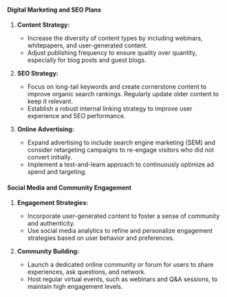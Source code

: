 #### Digital Marketing and SEO Plans

1. **Content Strategy:**

   - Increase the diversity of content types by including webinars, whitepapers, and user-generated
     content.
   - Adjust publishing frequency to ensure quality over quantity, especially for blog posts and
     guest blogs.

2. **SEO Strategy:**

   - Focus on long-tail keywords and create cornerstone content to improve organic search rankings.
     Regularly update older content to keep it relevant.
   - Establish a robust internal linking strategy to improve user experience and SEO performance.

3. **Online Advertising:**
   - Expand advertising to include search engine marketing (SEM) and consider retargeting campaigns
     to re-engage visitors who did not convert initially.
   - Implement a test-and-learn approach to continuously optimize ad spend and targeting.

#### Social Media and Community Engagement

1. **Engagement Strategies:**

   - Incorporate user-generated content to foster a sense of community and authenticity.
   - Use social media analytics to refine and personalize engagement strategies based on user
     behavior and preferences.

2. **Community Building:**
   - Launch a dedicated online community or forum for users to share experiences, ask questions, and
     network.
   - Host regular virtual events, such as webinars and Q&A sessions, to maintain high engagement
     levels.
